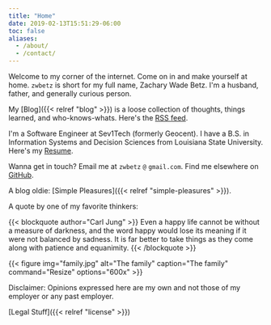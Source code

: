 ```yaml
---
title: "Home"
date: 2019-02-13T15:51:29-06:00
toc: false
aliases:
  - /about/
  - /contact/
---
```


Welcome to my corner of the internet. Come on in and make yourself at home. `zwbetz` is short for my full name, Zachary Wade Betz. I'm a husband, father, and generally curious person.

<!--more-->

My [Blog]({{< relref "blog" >}}) is a loose collection of thoughts, things learned, and who-knows-whats. Here's the [RSS feed](/blog/index.xml).

I'm a Software Engineer at Sev1Tech (formerly Geocent). I have a B.S. in Information Systems and Decision Sciences from Louisiana State University. Here's my [Resume](/resume/resume.html).

Wanna get in touch? Email me at `zwbetz` `@` `gmail.com`. Find me elsewhere on [GitHub](https://github.com/zwbetz-gh).

A blog oldie: [Simple Pleasures]({{< relref "simple-pleasures" >}}).

A quote by one of my favorite thinkers:

{{< blockquote author="Carl Jung" >}}
Even a happy life cannot be without a measure of darkness, and the word happy would lose its meaning if it were not balanced by sadness. It is far better to take things as they come along with patience and equanimity.
{{< /blockquote >}}

{{< figure
img="family.jpg"
alt="The family"
caption="The family"
command="Resize"
options="600x" >}}

Disclaimer: Opinions expressed here are my own and not those of my employer or any past employer.

[Legal Stuff]({{< relref "license" >}})
